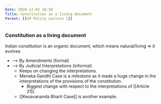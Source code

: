 ```yaml
---
Date: 2020-12-02 16:59
Title: Constitution as a living document
Parent: [[SR Polity Lecture 1]]
---
```


### Constitution as a living document
Indian constitution is an organic document, which means natural/living => it evolves

*   \--> By Amendments (formal)
*   \--> By Judicial Interpretations (informal)
    *   Keeps on changing the interpretations.
    *   Meneka Gandhi Case is a milestone as it made a huge change in the interpretations of the provisions of the constitution.
        *   Biggest change with respect to the interpretations of [[Article 21]].
    *   [[Kesavananda Bharti Case]] is another example.